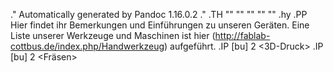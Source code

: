 .\" Automatically generated by Pandoc 1.16.0.2
.\"
.TH "" "" "" "" ""
.hy
.PP
Hier findet ihr Bemerkungen und Einführungen zu unseren Geräten.
Eine Liste unserer Werkzeuge und Maschinen ist
hier (http://fablab-cottbus.de/index.php/Handwerkzeug) aufgeführt.
.IP \[bu] 2
<3D-Druck>
.IP \[bu] 2
<Fräsen>
